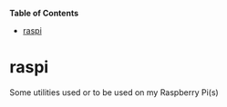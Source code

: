 <!-- START doctoc generated TOC please keep comment here to allow auto update -->
<!-- DON'T EDIT THIS SECTION, INSTEAD RE-RUN doctoc TO UPDATE -->
**Table of Contents**

- [raspi](#raspi)

<!-- END doctoc generated TOC please keep comment here to allow auto update -->

# raspi
Some utilities used or to be used on my Raspberry Pi(s)
